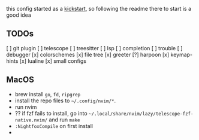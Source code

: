 this config started as a [kickstart](https://github.com/nvim-lua/kickstart.nvim), so following the readme there to start is a good idea

## TODOs
[ ] git plugin
[ ] telescope
[ ] treesitter
[ ] lsp
[ ] completion
[ ] trouble
[ ] debugger
[x] colorschemes
[x] file tree
[x] greeter
[?] harpoon
[x] keymap-hints
[x] lualine
[x] small configs

## MacOS
- brew install `go`, `fd`, `ripgrep`
- install the repo files to `~/.config/nvim/*`.
- run nvim
- ?? if fzf fails to install, go into `~/.local/share/nvim/lazy/telescope-fzf-native.nvim/` and run `make`
- `:NightfoxCompile` on first install
- 
